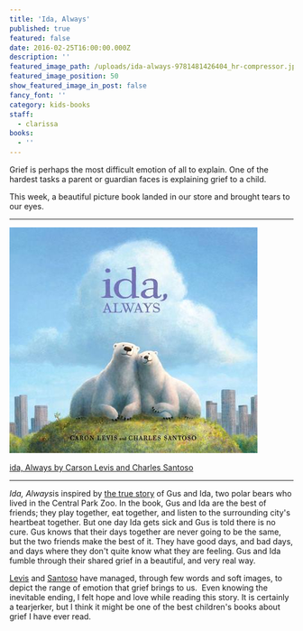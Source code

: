 ```yaml
---
title: 'Ida, Always'
published: true
featured: false
date: 2016-02-25T16:00:00.000Z
description: ''
featured_image_path: /uploads/ida-always-9781481426404_hr-compressor.jpg
featured_image_position: 50
show_featured_image_in_post: false
fancy_font: ''
category: kids-books
staff:
  - clarissa
books:
  - ''
---
```


Grief is perhaps the most difficult emotion of all to explain. One of the hardest tasks a parent or guardian faces is explaining grief to a child.

This week, a beautiful picture book landed in our store and brought tears to our eyes.

---

![](/uploads/versions/ida-always---x----440-400x---.jpg)

[ida, Always by Carson Levis and Charles Santoso](https://www.brooklinebooksmith-shop.com/book/9781481426404)

---

*Ida, Always*is inspired by [the true story](https://gothamist.com/2013/08/28/gus_the_central_park_zoo_polar_bear.php#photo-1) of Gus and Ida, two polar bears who lived in the Central Park Zoo. In the book, Gus and Ida are the best of friends; they play together, eat together, and listen to the surrounding city's heartbeat together. But one day Ida gets sick and Gus is told there is no cure. Gus knows that their days together are never going to be the same, but the two friends make the best of it. They have good days, and bad days, and days where they don't quite know what they are feeling. Gus and Ida fumble through their shared grief in a beautiful, and very real way.

[Levis](https://www.caronlevis.com/) and [Santoso](https://www.charlessantoso.com/) have managed, through few words and soft images, to depict the range of emotion that grief brings to us.  Even knowing the inevitable ending, I felt hope and love while reading this story. It is certainly a tearjerker, but I think it might be one of the best children's books about grief I have ever read.
